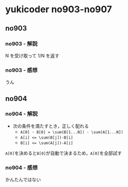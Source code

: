 # yukicoder no903-no907

## no903

### no903 - 解説

N を受け取って 1/N を返す

### no903 - 感想

うん

## no904

### no904 - 解説

- 次の条件を満たすとき，正しく配れる
  - `A[0] - B[0] = \sum(B[1...N]) - \sum(A[1...N])`
  - `A[i] <= \sum(B[j])-B[i]`
  - `B[i] <= \sum(A[j])-A[i]`

`A[0]`を決めると`B[0]`が自動で決まるため，`A[0]`を全部試す

### no904 - 感想

かんたんではない
